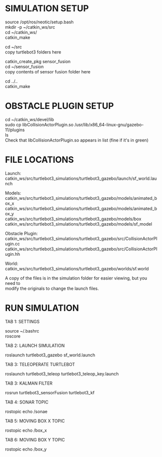 # SIMULATION SETUP

source /opt/ros/neotic/setup.bash <br/>
mkdir -p ~/catkin_ws/src <br/>
cd ~/catkin_ws/ <br/>
catkin_make <br/>

cd ~/src <br/>
copy turtlebot3 folders here <br/>

catkin_create_pkg sensor_fusion <br/>
cd ~/sensor_fusion <br/>
copy contents of sensor fusion folder here <br/>

cd ../.. <br/>
catkin_make <br/>


# OBSTACLE PLUGIN SETUP

cd ~/catkin_ws/devel/lib <br/>
sudo cp libCollisionActorPlugin.so /usr/lib/x86_64-linux-gnu/gazebo-11/plugins <br/>
ls <br/>
Check that libCollisionActorPlugin.so appears in list (fine if it's in green) <br/>


# FILE LOCATIONS

Launch: <br/>
catkin_ws/src/turtlebot3_simulations/turtlebot3_gazebo/launch/sf_world.launch <br/>

Models: <br/>
catkin_ws/src/turtlebot3_simulations/turtlebot3_gazebo/models/animated_box_x <br/>
catkin_ws/src/turtlebot3_simulations/turtlebot3_gazebo/models/animated_box_y <br/>
catkin_ws/src/turtlebot3_simulations/turtlebot3_gazebo/models/box <br/>
catkin_ws/src/turtlebot3_simulations/turtlebot3_gazebo/models/sf_model <br/>

Obstacle Plugin: <br/>
catkin_ws/src/turtlebot3_simulations/turtlebot3_gazebo/src/CollisionActorPlugin.cc <br/>
catkin_ws/src/turtlebot3_simulations/turtlebot3_gazebo/src/CollisionActorPlugin.hh <br/>

World: <br/>
catkin_ws/src/turtlebot3_simulations/turtlebot3_gazebo/worlds/sf.world <br/>

A copy of the files is in the simulation folder for easier viewing, but you need to <br/>
modify the originals to change the launch files.


# RUN SIMULATION

TAB 1: SETTINGS

source ~/.bashrc <br/>
roscore


TAB 2: LAUNCH SIMULATION

roslaunch turtlebot3_gazebo sf_world.launch


TAB 3: TELEOPERATE TURTLEBOT

roslaunch turtlebot3_teleop turtlebot3_teleop_key.launch


TAB 3: KALMAN FILTER

rosrun turtlebot3_sensorFusion turtlebot3_kf


TAB 4: SONAR TOPIC

rostopic echo /sonae


TAB 5: MOVING BOX X TOPIC

rostopic echo /box_x


TAB 6: MOVING BOX Y TOPIC

rostopic echo /box_y
